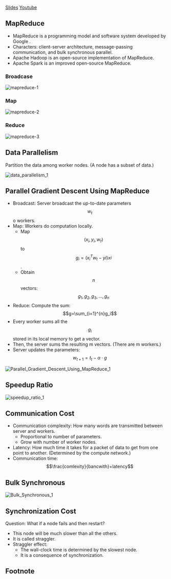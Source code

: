 [Slides](https://github.com/wangshusen/DeepLearning/blob/master/Slides/14_Parallel_1.pdf) [Youtube](https://www.youtube.com/watch?v=gVcnOe6_c6Q&list=PLvOO0btloRns6egXueiRju4DXQjNRJQd5)

## MapReduce

- MapReduce is a programming model and software system developed by Google .
- Characters: client-server architecture, message-passing communication, and bulk synchronous parallel.
- Apache Hadoop is an open-source implementation of MapReduce.
- Apache Spark is an improved open-source MapReduce.

### Broadcase

![mapreduce-1](../.gitbook/assets/mapreduce-1.png)

### Map

![mapreduce-2](../.gitbook/assets/mapreduce-2.png)

### Reduce

![mapreduce-3](../.gitbook/assets/mapreduce-3.png)

## Data Parallelism

Partition the data among worker nodes. \(A node has a subset of data.\)

![data_parallelism_1](../.gitbook/assets/data_parallelism_1.png)

## Parallel Gradient Descent Using MapReduce

- Broadcast: Server broadcast the up-to-date parameters $$w_t$$ o workers.
- Map: Workers do computation locally.
  - Map $$(x_i,y_i,w_t)$$ to $$g_i=(x_i^T w_t-yi)xi$$.
  - Obtain $$n$$ vectors: $$g_1, g_2,g_3,...,g_n$$
- Reduce: Compute the sum: $$g=\sum_{i=1}^{n}g_i$$
- Every worker sums all the $${g_i}$$ stored in its local memory to get a vector.
- Then, the server sums the resulting m vectors. \(There are m workers.\)
- Server updates the parameters: $$w_{t+1}=t_t-\alpha \cdot g$$

![Parallel_Gradient_Descent_Using_MapReduce_1](../.gitbook/assets/Parallel_Gradient_Descent_Using_MapReduce_1.png)

## Speedup Ratio

![speedup_ratio_1](../.gitbook/assets/speedup_ratio_1.png)

## Communication Cost

- Communication complexity: How many words are transmitted between server and workers.
  - Proportional to number of parameters.
  - Grow with number of worker nodes.
- Latency: How much time it takes for a packet of data to get from one point to another. \(Determined by the compute network.\)
- Communication time: $$\frac{comlexity}{bancwith}+latency$$

## Bulk Synchronous

![Bulk_Synchronous_1](../.gitbook/assets/Bulk_Synchronous_1.png)

## Synchronization Cost

Question: What if a node fails and then restart?

- This node will be much slower than all the others.
- It is called straggler.
- Straggler effect:
  - The wall-clock time is determined by the slowest node.
  - It is a consequence of synchronization.

## Footnote
